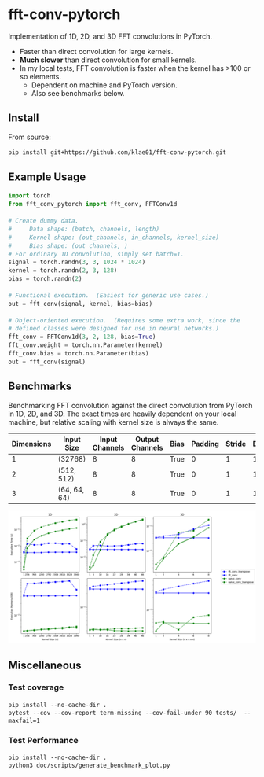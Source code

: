 # fft-conv-pytorch

Implementation of 1D, 2D, and 3D FFT convolutions in PyTorch.  
* Faster than direct convolution for large kernels.
* **Much slower** than direct convolution for small kernels.
* In my local tests, FFT convolution is faster when the kernel has >100 or so elements.
    * Dependent on machine and PyTorch version.
    * Also see benchmarks below.


## Install

From source:
```bash
pip install git+https://github.com/klae01/fft-conv-pytorch.git
```

## Example Usage

```python
import torch
from fft_conv_pytorch import fft_conv, FFTConv1d

# Create dummy data.  
#     Data shape: (batch, channels, length)
#     Kernel shape: (out_channels, in_channels, kernel_size)
#     Bias shape: (out channels, )
# For ordinary 1D convolution, simply set batch=1.
signal = torch.randn(3, 3, 1024 * 1024)
kernel = torch.randn(2, 3, 128)
bias = torch.randn(2)

# Functional execution.  (Easiest for generic use cases.)
out = fft_conv(signal, kernel, bias=bias)

# Object-oriented execution.  (Requires some extra work, since the 
# defined classes were designed for use in neural networks.)
fft_conv = FFTConv1d(3, 2, 128, bias=True)
fft_conv.weight = torch.nn.Parameter(kernel)
fft_conv.bias = torch.nn.Parameter(bias)
out = fft_conv(signal)
```

## Benchmarks

Benchmarking FFT convolution against the direct convolution from PyTorch in 1D, 2D, 
and 3D. The exact times are heavily dependent on your local machine, but relative 
scaling with kernel size is always the same. 

Dimensions | Input Size   | Input Channels | Output Channels | Bias | Padding | Stride | Dilation
-----------|--------------|----------------|-----------------|------|---------|--------|---------
1          | (32768)      | 8              | 8               | True | 0       | 1      | 1
2          | (512, 512)   | 8              | 8               | True | 0       | 1      | 1
3          | (64, 64, 64) | 8              | 8               | True | 0       | 1      | 1

![Benchmark Plot](doc/benchmark.png)

## Miscellaneous

### Test coverage
```
pip install --no-cache-dir .
pytest --cov --cov-report term-missing --cov-fail-under 90 tests/  --maxfail=1
```

### Test Performance
```
pip install --no-cache-dir .
python3 doc/scripts/generate_benchmark_plot.py
```
